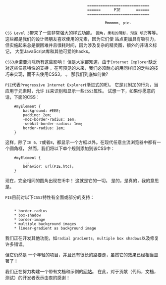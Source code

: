                                          ============================
                                         ======      PIE       ======
                                         ============================

                                                 Mmmmmm, pie.



`CSS Level 3`带来了一些非常强大的样式功能。 `圆角`，`柔和的阴影`，`渐变
填充`等等。 这些都是我们的设计师朋友喜欢使用的元素，因为它们使
站点更加具有吸引力，但实施起来总是很困难并且很耗时间，因为涉及复杂的精灵图，额外的非语义标记，
大型JavaScript库和其他可爱的hacks。


`CSS3`承诺要消除所有这些影响！ 但是大家都知道，由于`Internet Explorer`缺乏对这些任意特性的支持
，在可预见的未来，我们必须耐心的用同样旧的乏味的技巧来实现，而不去使用CSS3，
。
那我们到底如何做?


`PIE`代表`Progressive Internet Explorer`(渐进式的IE)。 它是`IE`附加的行为，当应用于元素时，允许
`IE`来识别和显示一些`CSS3`属性。 试想一下，如果你愿意的话，下面的CSS：
```
    #myElement {
        background: #EEE;
        padding: 2em;
        -moz-border-radius: 1em;
        -webkit-border-radius: 1em;
        border-radius: 1em;
    }
```
这样，除了`IE 6，7`或者`8`，都显示一个方框以外。在现代任意主流浏览器中都有一个圆角框， 然而，我们将以下单个规则添加到该CSS中：
```
    #myElement {
        ...
        behavior: url(PIE.htc);
    }
```

现在，完全相同的圆角出现在IE中！ 这就是它的一切。 是的，是真的，我的意思是。

`PIE`目前对以下`CSS3`特性有全面或部分的支持：

```

    * border-radius
    * box-shadow
    * border-image
    * multiple background images
    * linear-gradient as background image
```


我们正在开发其他功能，如`radial gradients`，`multiple box shadows`以及修复许多错误。 

但它仍然是
一个年轻的项目，并且还有很长的路要走，虽然它的效果已经相当显著了！ 

我们正在努力构建一个带有文档和示例的[网站](http://css3pie.com/)。 在此，对于贡献（代码，文档，测试）的开发者表示由衷的感谢！